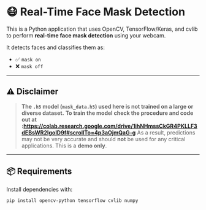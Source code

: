 # 😷 Real-Time Face Mask Detection

This is a Python application that uses OpenCV, TensorFlow/Keras, and cvlib to perform **real-time face mask detection** using your webcam.

It detects faces and classifies them as:
- ✅ `mask on`
- ❌ `mask off`

---

## ⚠️ Disclaimer

> **The `.h5` model (`mask_data.h5`) used here is not trained on a large or diverse dataset.**
> **To train the model check the procedure and code out at :https://colab.research.google.com/drive/1ihNHmssCkGR4PKLLF3dEBsWR2IgoID9f#scrollTo=4p3aOjmQaG-g**
> As a result, predictions may not be very accurate and should **not** be used for any critical applications. This is a **demo only**.

---

## 📦 Requirements

Install dependencies with:

```bash
pip install opencv-python tensorflow cvlib numpy
